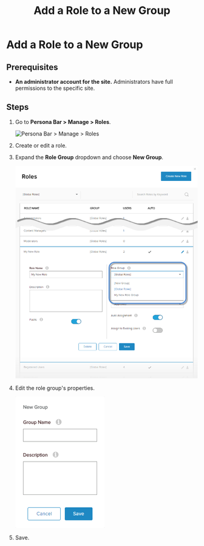 ﻿---
uid: add-role-to-new-group
topic: add-role-to-new-group
locale: en
title: Add a Role to a New Group
dnneditions: DNN Platform,Evoq Content,Evoq Engage
dnnversion: 09.02.00
parent-topic: administrators-roles-overview
related-topics: add-role-to-existing-group,view-roles-included-in-group,remove-role-from-group,edit-custom-role-group,delete-custom-role-group
---

# Add a Role to a New Group

## Prerequisites

*   **An administrator account for the site.** Administrators have full permissions to the specific site.

## Steps

1.  Go to **Persona Bar \> Manage \> Roles**.
    
    ![Persona Bar > Manage > Roles](/images/scr-pbar-host-Manage-E91.png)
    
2.  Create or edit a role.
3.  Expand the **Role Group** dropdown and choose **New Group**.
    
      
    
    ![](/images/scr-Roles-Edit-RoleGroup-E90.png)
    
      
    
4.  Edit the role group's properties.
    
      
    
    ![](/images/scr-Roles-NewGroup-E90.png)
    
      
    
5.  Save.
